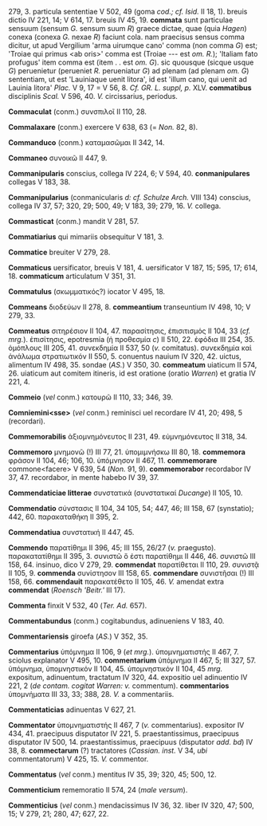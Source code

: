 279, 3. particula sententiae V 502, 49 (goma *cod.; cf. Isid.* II 18,
1). breuis dictio IV 221, 14; V 614, 17. breuis IV 45, 19. **commata**
sunt particulae sensuum (sensum *G.* sensum suum *R*) graece dictae,
quae (quia *Hagen*) conexa (conexa *G.* nexae *R*) faciunt cola. nam
praecisus sensus comma dicitur, ut apud Vergilium 'arma uirumque cano'
comma (non comma *G*) est; 'Troiae qui primus \<ab oris\>' comma est
(Troiae --- est *om. R.*); 'Italiam fato profugus' item comma est (item
. . est *om. G*). sic quousque (sicque usque *G*) peruenietur
(perueniet *R.* perueniatur *G*) ad plenam (ad plenam *om. G*)
sententiam, ut est 'Lauiniaque uenit litora', id est 'illum cano, qui
uenit ad Lauinia litora' *Plac.* V 9, 17 = V 56, 8. *Cf. GR. L. suppl,
p.* XLV. **commatibus** disciplinis *Scal.* V 596, 40. *V.*
circissarius, periodus.

**Commaculat** (conm.) συνσπιλοῖ II 110, 28.

**Commalaxare** (conm.) exercere V 638, 63 (= *Non.* 82, 8).

**Commanduco** (conm.) καταμασῶμαι II 342, 14.

**Commaneo** συνοικῶ II 447, 9.

**Commanipularis** conscius, collega IV 224, 6; V 594, 40.
**conmanipulares** collegas V 183, 38.

**Commanipularius** (conmanicularis *d: cf. Schulze Arch.* VIII 134)
conscius, collega IV 37, 57; 320, 29; 500, 49; V 183, 39; 279, 16. *V.*
collega.

**Commasticat** (conm.) mandit V 281, 57.

**Commatiarius** qui mimariis obsequitur V 181, 3.

**Commatice** breuiter V 279, 28.

**Commaticus** uersificator, breuis V 181, 4. uersificator V 187, 15;
595, 17; 614, 18. **commaticum** articulatum V 351, 31.

**Commatulus** (σκωμματικός?) iocator V 495, 18.

**Commeans** διοδεύων II 278, 8. **commeantium** transeuntium IV 498,
10; V 279, 33.

**Commeatus** σιτηρέσιον II 104, 47. παρασίτησις, ἐπισιτισμός II 104, 33
(*cf. mrg.*). ἐπισίτησις, epotresmia (ἡ προθεσμία *c*) II 510, 22.
ἐφόδια III 254, 35. ὁμόπλους III 205, 41. συνεκδημία II 537, 50 (*v.*
comitatus). συνεκδημία καὶ ἀνάλωμα στρατιωτικόν II 550, 5. conuentus
nauium IV 320, 42. uictus, alimentum IV 498, 35. sondae (*AS.*) V 350,
30. **commeatum** uiaticum II 574, 26. uiaticum aut comitem itineris, id
est oratione (oratio *Warren*) et gratia IV 221, 4.

**Commeio** (*vel* conm.) κατουρῶ II 110, 33; 346, 39.

**Comniemini\<sse\>** (*vel* conm.) reminisci uel recordare IV 41, 20;
498, 5 (recordari).

**Commemorabilis** ἀξιομνημόνευτος II 231, 49. εὐμνημόνευτος II 318, 34.

**Commemoro** μνημονῶ (!) III 77, 21. ὑπομιμνήσκω III 80, 18.
**commemora** φράσον II 104, 46; 106, 10. ὑπόμνησον II 467, 11.
**commemorare** commone\<facere\> V 639, 54 (*Non.* 91, 9).
**commemorabor** recordabor IV 37, 47. recordabor, in mente habebo IV
39, 37.

**Commendaticiae litterae** συνστατικά (συνστατικαί *Ducange*) II 105,
10.

**Commendatio** σύνστασις II 104, 34 105, 54; 447, 46; III 158, 67
(synstatio); 442, 60. παρακαταθήκη II 395, 2.

**Commendatiua** συνστατική II 447, 45.

**Commendo** παρατίθημι II 396, 45; III 155, 26/27 (*v.* praegusto).
παρακατατίθημι II 395, 3. συνιστῶ ὅ ἐστι παρατίθημι II 446, 46. συνιστῶ
III 158, 64. insinuo, dico V 279, 29. **commendat** παρατίθεται II 110,
29. συνιστᾷ II 105, 9. **commenda** συνίστησον III 158, 65.
**commendare** συνιστῆσαι (!) III 158, 66. **commendauit** παρακατέθετο
II 105, 46. *V.* amendat extra **commendat** (*Roensch 'Beitr.'* III
17).

**Commenta** finxit V 532, 40 (*Ter. Ad.* 657).

**Commentabundus** (conm.) cogitabundus, adinueniens V 183, 40.

**Commentariensis** giroefa (*AS.*) V 352, 35.

**Commentarius** ὑπόμνημα II 106, 9 (*et mrg.*). ὑπομνηματιστής II
467, 7. sciolus explanator V 495, 10. **commen­tarium** ὑπόμνημα II 467,
5; III 327, 57. ὑπόμνημα, ὑπομνηστικόν II 104, 45. ὑπομνηστικόν II 104,
45 *mrg.* expositum, adinuentum, tractatum IV 320, 44. expositio uel
adinuentio IV 221, 2 (*de contam. cogitat Warren: v.* commentum).
**commentarios** ὑπομνήματα III 33, 33; 388, 28. *V.* a commentariis.

**Commentaticias** adinuentas V 627, 21.

**Commentator** ὑπομνηματιστής II 467, 7 (*v.* commentarius). expositor
IV 434, 41. praecipuus disputator IV 221, 5. praestantissimus,
praecipuus disputator IV 500, 14. praestantissimus, praecipuus
(disputator *add. bd*) IV 38, 8. **commectarum** (?) tractatores
(*Cassian. inst.* V 34, *ubi* commentatorum) V 425, 15. *V.* commentor.

**Commentatus** (*vel* conm.) mentitus IV 35, 39; 320, 45; 500, 12.

**Commenticium** rememoratio II 574, 24 (*male versum*).

**Commenticius** (*vel* conm.) mendacissimus IV 36, 32. liber IV 320,
47; 500, 15; V 279, 21; 280, 47; 627, 22.
